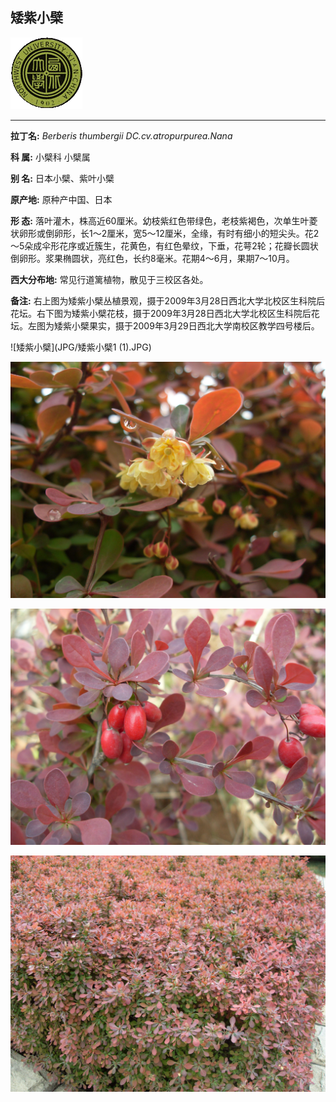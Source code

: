 ## 矮紫小檗

![西北大学校园网络植物志](JPG/nwu.gif)

---

**拉丁名:**  _Berberis thumbergii DC.cv.atropurpurea.Nana_

**科 属:** 小檗科 小檗属

**别 名:** 日本小檗、紫叶小檗

**原产地:** 原种产中国、日本

**形  态:** 落叶灌木，株高近60厘米。幼枝紫红色带绿色，老枝紫褐色，次单生叶菱状卵形或倒卵形，长1～2厘米，宽5～12厘米，全缘，有时有细小的短尖头。花2～5朵成伞形花序或近簇生，花黄色，有红色晕纹，下垂，花萼2轮；花瓣长圆状倒卵形。浆果椭圆状，亮红色，长约8毫米。花期4～6月，果期7～10月。　　　　　　　　　　　

**西大分布地:** 常见行道篱植物，散见于三校区各处。

**备注:** 右上图为矮紫小檗丛植景观，摄于2009年3月28日西北大学北校区生科院后花坛。右下图为矮紫小檗花枝，摄于2009年3月28日西北大学北校区生科院后花坛。左图为矮紫小檗果实，摄于2009年3月29日西北大学南校区教学四号楼后。

![矮紫小檗](JPG/矮紫小檗1 (1).JPG) 

![矮紫小檗](JPG/矮紫小檗1.JPG) 

![矮紫小檗](JPG/矮紫小檗2.JPG) 

![矮紫小檗](JPG/矮紫小檗3.JPG) 

